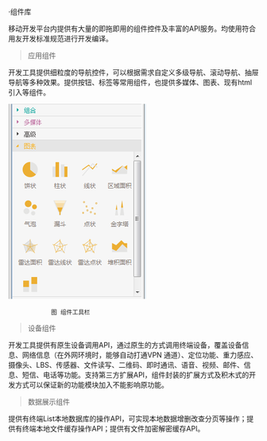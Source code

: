 ·组件库

移动开发平台内提供有大量的即拖即用的组件控件及丰富的API服务。均使用符合用友开发标准规范进行开发编译。

> 应用组件

开发工具提供细粒度的导航控件，可以根据需求自定义多级导航、滚动导航、抽屉导航等多种效果。提供按钮、标签等常用组件，也提供多媒体、图表、现有html引入等组件。

![](/assets/30.png)

                图 组件工具栏

> 设备组件

开发工具提供有原生设备调用API，通过原生的方式调用终端设备，覆盖设备信息、网络信息（在外网环境时，能够自动打通VPN 通道）、定位功能、重力感应、摄像头、LBS、传感器、文件读写、二维码、即时通讯、语音、视频、邮件、信息、短信、电话等功能。支持第三方扩展API，组件封装的扩展方式及积木式的开发方式可以保证新的功能模块加入不能影响原功能。

> 数据展示组件

提供有终端List本地数据库的操作API，可实现本地数据增删改查分页等操作；提供有终端本地文件缓存操作API；提供有文件加密解密缓存API。

